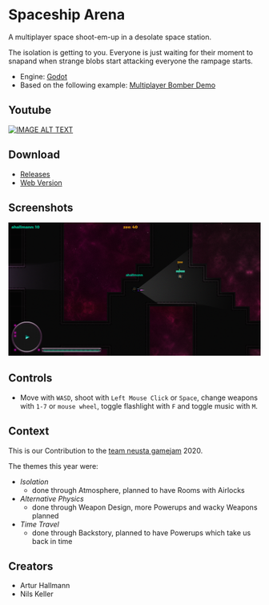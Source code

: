# Spaceship Arena

A multiplayer space shoot-em-up in a desolate space station.

The isolation is getting to you. Everyone is just waiting for their moment to snapand when strange blobs start attacking everyone the rampage starts.

- Engine: [Godot](https://godotengine.org/)
- Based on the following example: [Multiplayer Bomber Demo](https://godotengine.org/asset-library/asset/139)

## Youtube

[![IMAGE ALT TEXT](http://img.youtube.com/vi/TZ-BwkwCHXw/0.jpg)](http://www.youtube.com/watch?v=TZ-BwkwCHXw "Introduction Video")

## Download

- [Releases](https://github.com/arturh85/gamejam2020/releases)
- [Web Version](https://arturh85.github.io/gamejam2020/)

## Screenshots

![Screenshot](screenshots/game2.png)

## Controls

- Move with `WASD`, shoot with `Left Mouse Click` or `Space`, change weapons with `1-7` or `mouse wheel`, toggle flashlight with `F` and toggle music with `M`.

## Context

This is our Contribution to the [team neusta gamejam](http://team-neusta-gamejam.de/) 2020.

The themes this year were: 
- *Isolation*
  - done through Atmosphere, planned to have Rooms with Airlocks 
- *Alternative Physics*
  - done through Weapon Design, more Powerups and wacky Weapons planned
- *Time Travel*
  - done through Backstory, planned to have Powerups which take us back in time

## Creators

- Artur Hallmann
- Nils Keller
